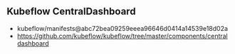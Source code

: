 ## Kubeflow CentralDashboard

- kubeflow/manifests@abc72bea09259eeea96646d0414a14539e18d02a
- https://github.com/kubeflow/kubeflow/tree/master/components/centraldashboard